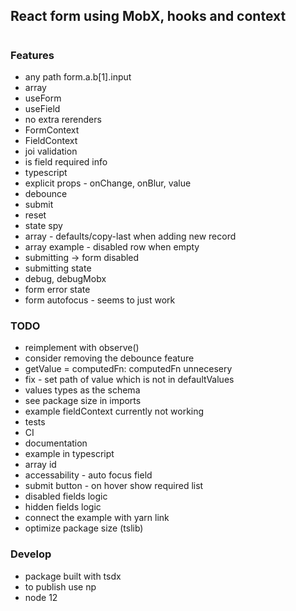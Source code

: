 ## React form using MobX, hooks and context

#

### Features

- any path form.a.b[1].input
- array
- useForm
- useField
- no extra rerenders
- FormContext
- FieldContext
- joi validation
- is field required info
- typescript
- explicit props - onChange, onBlur, value
- debounce
- submit
- reset
- state spy
- array - defaults/copy-last when adding new record
- array example - disabled row when empty
- submitting -> form disabled
- submitting state
- debug, debugMobx
- form error state
- form autofocus - seems to just work

### TODO

- reimplement with observe()
- consider removing the debounce feature
- getValue = computedFn: computedFn unnecesery
- fix - set path of value which is not in defaultValues
- values types as the schema
- see package size in imports
- example fieldContext currently not working
- tests
- CI
- documentation
- example in typescript
- array id
- accessability - auto focus field
- submit button - on hover show required list
- disabled fields logic
- hidden fields logic
- connect the example with yarn link
- optimize package size (tslib)

### Develop

- package built with tsdx
- to publish use np
- node 12
